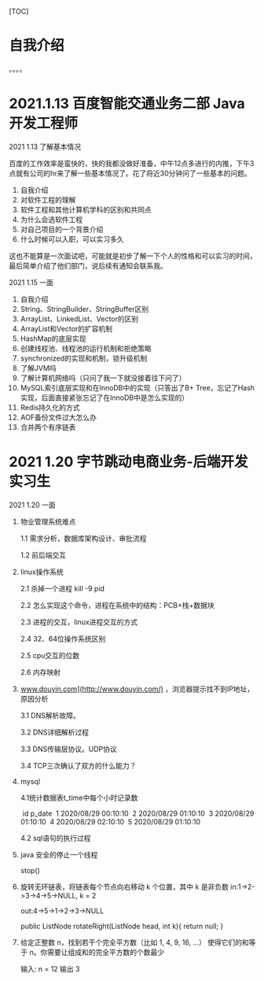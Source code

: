 [TOC]

# 自我介绍

。。。。



# 2021.1.13 百度智能交通业务二部 Java开发工程师

2021 1.13 了解基本情况

百度的工作效率是蛮快的，快的我都没做好准备，中午12点多进行的内推，下午3点就有公司的hr来了解一些基本情况了。花了将近30分钟问了一些基本的问题。

1. 自我介绍
2. 对软件工程的理解
3. 软件工程和其他计算机学科的区别和共同点
4. 为什么会选软件工程
5. 对自己项目的一个背景介绍
6. 什么时候可以入职，可以实习多久

这也不能算是一次面试吧，可能就是初步了解一下个人的性格和可以实习的时间，最后简单介绍了他们部门，说后续有通知会联系我。

2021 1.15 一面

1. 自我介绍
2. String、StringBuilder、StringBuffer区别
3. ArrayList、LinkedList、Vector的区别
4. ArrayList和Vector的扩容机制
5. HashMap的底层实现
6. 创建线程池、线程池的运行机制和拒绝策略
7. synchronized的实现和机制，锁升级机制
8. 了解JVM吗
9. 了解计算机网络吗（只问了我一下就没接着往下问了）
10. MySQL索引底层实现和在InnoDB中的实现（只答出了B+ Tree，忘记了Hash实现，后面直接紧张忘记了在InnoDB中是怎么实现的）
11. Redis持久化的方式
12. AOF备份文件过大怎么办
13. 合并两个有序链表

# 2021 1.20 字节跳动电商业务-后端开发实习生

2021 1.20 一面

1. 物业管理系统难点

   1.1 需求分析，数据库架构设计、审批流程

   1.2 前后端交互

2. linux操作系统

   2.1 杀掉一个进程 kill -9 pid

   2.2 怎么实现这个命令，进程在系统中的结构：PCB+栈+数据块

   2.3 进程的交互，linux进程交互的方式

   2.4 32、64位操作系统区别

   2.5 cpu交互的位数

   2.6 内存映射 

3. www.douyin.com](http://www.douyin.com/) ，浏览器提示找不到IP地址，原因分析

   3.1 DNS解析故障。 

   3.2 DNS详细解析过程

   3.3 DNS传输层协议。UDP协议

   3.4 TCP三次确认了双方的什么能力？

4. mysql

   4.1统计数据表t_time中每个小时记录数

   ​    id  p_date
   ​    1  2020/08/29 00:10:10
   ​    2  2020/08/29 01:10:10
   ​    3  2020/08/29 01:10:10
   ​    4  2020/08/29 02:10:10
   ​    5  2020/08/29 01:10:10

   4.2 sql语句的执行过程

5. java 安全的停止一个线程

   stop()

   

6. 旋转无环链表，将链表每个节点向右移动 k 个位置，其中 k 是非负数
     in:1->2->3->4->5->NULL, k = 2

     out:4->5->1->2->3->NULL

    public ListNode rotateRight(ListNode head, int k){
     return null;
   }

   

7. 给定正整数 n，找到若干个完全平方数（比如 1, 4, 9, 16, ...）
   使得它们的和等于 n。你需要让组成和的完全平方数的个数最少

   输入: n = 12 输出 3 